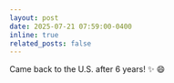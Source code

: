 ```yaml
---
layout: post
date: 2025-07-21 07:59:00-0400
inline: true
related_posts: false
---
```


Came back to the U.S. after 6 years! :sparkles: :smile:
